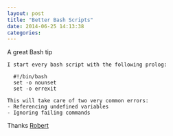 ```yaml
---
layout: post
title: "Better Bash Scripts"
date: 2014-06-25 14:13:38
categories:
---
```


A great Bash tip

```
I start every bash script with the following prolog:

  #!/bin/bash
  set -o nounset
  set -o errexit

This will take care of two very common errors:
- Referencing undefined variables
- Ignoring failing commands
```

Thanks [Robert](http://robertmuth.blogspot.com/2012/08/better-bash-scripting-in-15-minutes.html)
